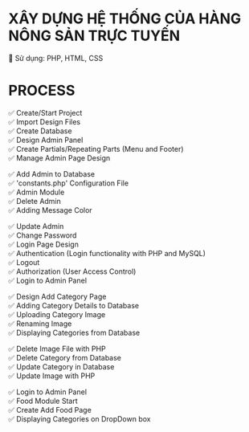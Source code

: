 # XÂY DỰNG HỆ THỐNG CỦA HÀNG NÔNG SẢN TRỰC TUYẾN

🍅 Sử dụng: PHP, HTML, CSS
<br>

# PROCESS

✅ Create/Start Project
<br>
✅ Import Design Files
<br>
✅ Create Database
<br>
✅ Design Admin Panel
<br>
✅ Create Partials/Repeating Parts (Menu and Footer)
<br>
✅ Manage Admin Page Design
<br>

✅ Add Admin to Database
<br>
✅ 'constants.php' Configuration File
<br>
✅ Admin Module
<br>
✅ Delete Admin
<br>
✅ Adding Message Color
<br>

✅ Update Admin
<br>
✅ Change Password
<br>
✅ Login Page Design
<br>
✅ Authentication (Login functionality with PHP and MySQL)
<br>
✅ Logout
<br>
✅ Authorization (User Access Control)
<br>
✅ Login to Admin Panel
<br>

✅ Design Add Category Page
<br>
✅ Adding Category Details to Database
<br>
✅ Uploading Category Image
<br>
✅ Renaming Image
<br>
✅ Displaying Categories from Database
<br>

✅ Delete Image File with PHP
<br>
✅ Delete Category from Database
<br>
✅ Update Category in Database
<br>
✅ Update Image with PHP
<br>

✅ Login to Admin Panel
<br>
✅ Food Module Start
<br>
✅ Create Add Food Page
<br>
✅ Displaying Categories on DropDown box
<br>

<!-- ✅ Adding Food in Database
<br>
✅ Uploading Image
<br>
✅ Displaying Foods in Manage Food Page
<br> -->
